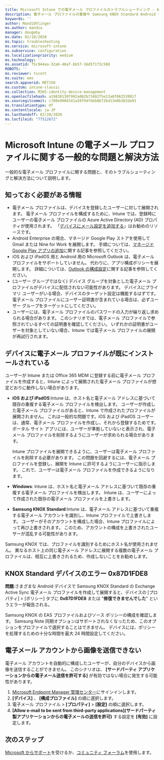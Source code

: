 ```yaml
---
title: Microsoft Intune での電子メール プロファイルのトラブルシューティング - Azure | Microsoft Docs
description: 電子メール プロファイルの重複や Samsung KNOX Standard Android デバイスでのエラーなど、Microsoft Intune の電子メール プロファイルに関する一般的な問題と解決方法について説明します。
keywords: ''
author: MandiOhlinger
ms.author: mandia
manager: dougeby
ms.date: 02/18/2020
ms.topic: troubleshooting
ms.service: microsoft-intune
ms.subservice: configuration
ms.localizationpriority: medium
ms.technology: ''
ms.assetid: f5c944ea-32a6-48af-bb57-16d5f1f3c588
ROBOTS: ''
ms.reviewer: tscott
ms.suite: ems
search.appverid: MET150
ms.custom: intune-classic
ms.collection: M365-identity-device-management
ms.openlocfilehash: a19830130f992a002b73402f5e13a8f062539917
ms.sourcegitcommit: c780e9988341a20f94fdeb8672bd13e0b302da93
ms.translationtype: HT
ms.contentlocale: ja-JP
ms.lasthandoff: 02/20/2020
ms.locfileid: "77512672"
---
```

# <a name="common-issues-and-resolutions-with-email-profiles-in-microsoft-intune"></a>Microsoft Intune の電子メール プロファイルに関する一般的な問題と解決方法

一般的な電子メール プロファイルに関する問題と、そのトラブルシューティングと解決方法について説明します。

## <a name="what-you-need-to-know"></a>知っておく必要がある情報

- 電子メール プロファイルは、デバイスを登録したユーザーに対して展開されます。 電子メール プロファイルを構成するために、Intune では、登録時にユーザーの電子メール プロファイルの Azure Active Directory (AD) プロパティが使用されます。 「[デバイスにメール設定を追加する](email-settings-configure.md)」はお勧めのリソースです。
- Android Enterprise の場合、マネージド Google Play ストアを使用して Gmail または Nine for Work を展開します。 手順については、[マネージド Google Play アプリの追加](../apps/apps-add-android-for-work.md)に関する記事を参照してください。
- iOS および iPadOS 用と Android 用の Microsoft Outlook は、電子メール プロファイルをサポートしていません。 代わりに、アプリ構成ポリシーを展開します。 詳細については、[Outlook の構成設定](../apps/app-configuration-policies-outlook.md)に関する記事を参照してください。
- (ユーザー グループではなく) デバイス グループを対象とした電子メール プロファイルがデバイスに配信されない可能性があります。 デバイスにプライマリ ユーザーがいる場合、デバイスのターゲット設定は機能するはずです。 電子メール プロファイルにユーザー証明書が含まれている場合は、必ずユーザー グループをターゲットにしてください。
- ユーザーには、電子メール プロファイルのパスワードの入力が繰り返し求められる場合があります。 このシナリオでは、電子メール プロファイルで参照されているすべての証明書を確認してください。 いずれかの証明書がユーザーを対象としていない場合、Intune では電子メール プロファイルの展開が再試行されます。

## <a name="device-already-has-an-email-profile-installed"></a>デバイスに電子メール プロファイルが既にインストールされている

ユーザーが Intune または Office 365 MDM に登録する前に電子メール プロファイルを作成すると、Intune によって展開された電子メール プロファイルが想定どおりに動作しない場合があります。

- **iOS および iPadOS**:Intune は、ホスト名と電子メール アドレスに基づいて既存の重複する電子メール プロファイルを検出します。 ユーザーが作成した電子メール プロファイルがあると、Intune で作成されたプロファイルが展開されません。 これは一般的な問題です。iOS および iPadOS ユーザーは、通常、電子メール プロファイルを作成し、それから登録するためです。 ポータル サイト アプリには、ユーザーが準拠していないと表示され、電子メール プロファイルを削除するようにユーザーが求められる場合があります。

  Intune プロファイルを展開できるように、ユーザーは電子メール プロファイルを削除する必要があります。 この問題を回避するには、電子メール プロファイルを登録し、展開を Intune に許可するようにユーザーに指示します。 これで、ユーザーは電子メール プロファイルを作成できるようになります。

- **Windows**: Intune は、ホスト名と電子メール アドレスに基づいて既存の重複する電子メール プロファイルを検出します。 Intune は、ユーザーによって作成された既存の電子メール プロファイルを上書きします。

- **Samsung KNOX Standard**:Intune は、電子メール アドレスに基づいて重複する電子メール アカウントを識別し、Intune プロファイルで上書きします。 ユーザーがそのアカウントを構成した場合、Intune プロファイルによって再び上書きされます。 このため、アカウントの構成を上書きされたユーザーが混乱する可能性があります。

Samsung KNOX では、プロファイルを識別するためにホスト名が使用されません。 異なるホスト上の同じ電子メール アドレスに展開する複数の電子メール プロファイルは、相互に上書きされるため、作成しないことをお勧めします。

## <a name="error-0x87d1fde8-for-knox-standard-device"></a>KNOX Standard デバイスのエラー 0x87D1FDE8

**問題**:さまざまな Android デバイスで Samsung KNOX Standard の Exchange Active Sync 電子メール プロファイルを作成して展開すると、デバイスの [プロパティ] > [ポリシー] タブに **0x87D1FDE8** または "**修復できませんでした**" というエラーが報告される。

Samsung KNOX の EAS プロファイルおよびソース ポリシーの構成を確認します。 Samsung Note 同期オプションはサポートされなくなったため、このオプションをプロファイルで選択することはできません。 デバイスには、ポリシーを処理するための十分な時間を最大 24 時間設定してください。

## <a name="unable-to-send-images-from--email-account"></a>電子メール アカウントから画像を送信できない

電子メール アカウントを自動的に構成したユーザーが、自分のデバイスから画像を送信することができません。 このシナリオは、 **[サードパーティ アプリケーションからの電子メール送信を許可する]** が有効ではない場合に発生する可能性があります。

1. [Microsoft Endpoint Manager 管理センター](https://go.microsoft.com/fwlink/?linkid=2109431)にサインインします。
2. **[デバイス]** 、 **[構成プロファイル]** の順に選択します。
3. 電子メール プロファイル > **[プロパティ]**  >  **[設定]** の順に選択します。
4. **[Allow e-mail to be sent from third-party applications]\(サードパーティ製アプリケーションからの電子メールの送信を許可\)** する設定を **[有効]** に設定します。

## <a name="next-steps"></a>次のステップ

[Microsoft からサポート](../fundamentals/get-support.md)を受けるか、[コミュニティ フォーラム](https://social.technet.microsoft.com/Forums/en-US/home?category=microsoftintune)を使用します。
